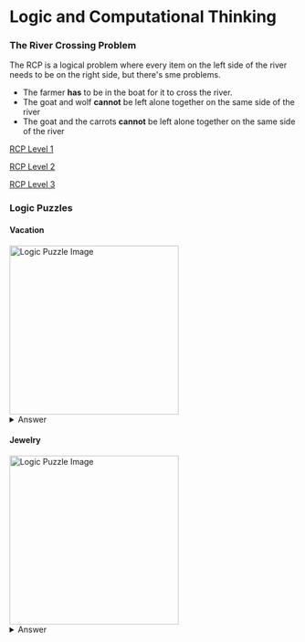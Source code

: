 
# Logic and Computational Thinking

### The River Crossing Problem
The RCP is a logical problem where every item on the left side of the river needs to be on the right side, but there's sme problems.
- The farmer **has** to be in the boat for it to cross the river.
- The goat and wolf **cannot** be left alone together on the same side of the river
- The goat and the carrots **cannot** be left alone together on the same side of the river

[RCP Level 1](https://www.transum.org/software/River_Crossing/Level1.asp)

[RCP Level 2](https://www.transum.org/software/River_Crossing/Level2.asp)

[RCP Level 3](https://www.transum.org/software/River_Crossing/Level3.asp)

### Logic Puzzles

#### Vacation

<img width="296" alt="Logic Puzzle Image" src="https://user-images.githubusercontent.com/54739051/177546601-96dc4512-4d11-451f-a2ed-fff0be8a1117.png">

<details>
<summary style="font-size:14px">Answer</summary>
  <p>
    <img width="296" alt="Logic Puzzle Image" src="https://user-images.githubusercontent.com/54739051/177546848-70bbf03d-0b9e-4816-96c3-86ab10a934d4.png">
  </p>
</details>

#### Jewelry

<img width="296" alt="Logic Puzzle Image" src="https://user-images.githubusercontent.com/54739051/177547250-75c073be-517d-4cfd-9be0-20deb2139ed0.png">

<details>
<summary style="font-size:14px">Answer</summary>
  <p>
    <img width="296" alt="Logic Puzzle Image" src="https://user-images.githubusercontent.com/54739051/177547383-7c58666f-03be-45c6-8d72-8512b79eab39.png">
  </p>
</details>
